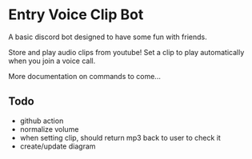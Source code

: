 # Entry Voice Clip Bot

A basic discord bot designed to have some fun with friends.

Store and play audio clips from youtube! Set a clip to play automatically when you join a voice call.

More documentation on commands to come...

## Todo
- github action
- normalize volume
- when setting clip, should return mp3 back to user to check it
- create/update diagram

